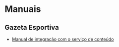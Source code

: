 Manuais
=======

Gazeta Esportiva
----------------

* [Manual de integração com o serviço de conteúdo](/casperlibero/manuais/blob/master/gazetaesportiva/integracao-conteudo/README.md)
